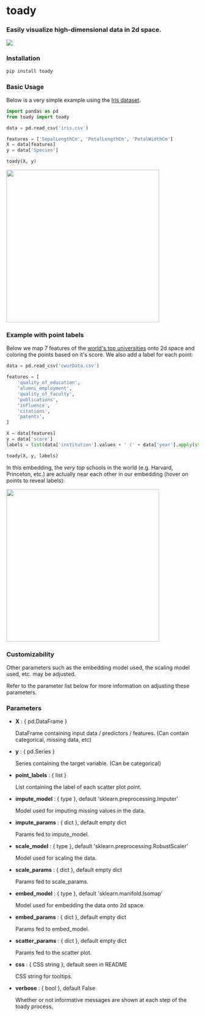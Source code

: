 # toady

### Easily visualize high-dimensional data in 2d space.

<img src="https://image.ibb.co/jp1PMa/common_toad_2382962_640.jpg"/>

### Installation
```bash
pip install toady
```

### Basic Usage

Below is a very simple example using the <a href="https://www.kaggle.com/c/titanic">Iris dataset</a>.

```python 
import pandas as pd
from toady import toady

data = pd.read_csv('iris.csv')

features = ['SepalLengthCm', 'PetalLengthCm', 'PetalWidthCm']
X = data[features]
y = data['Species']

toady(X, y)
```

<img src="https://image.ibb.co/gCwYga/sample0.png" height="400">

### Example with point labels

Below we map 7 features of the <a href="https://www.kaggle.com/mylesoneill/world-university-rankings">world's top universities</a> onto 2d space and coloring the points based on it's score. We also add a label for each point:

```python
data = pd.read_csv('cwurData.csv')

features = [
    'quality_of_education',
    'alumni_employment',
    'quality_of_faculty',
    'publications',
    'influence',
    'citations',
    'patents',
]

X = data[features]
y = data['score']
labels = list(data['institution'].values + ' (' + data['year'].apply(str).values + ')')

toady(X, y, labels)
```

In this embedding, the *very top* schools in the world (e.g. Harvard, Princeton, etc.) are actually near each other in our embedding (hover on points to reveal labels):

<img src="https://image.ibb.co/eWjrZv/sample1.png" height="400">

### Customizability

Other parameters such as the embedding model used, the scaling model used, etc. may be adjusted.

Refer to the parameter list below for more information on adjusting these parameters.

### Parameters

- **X** : { pd.DataFrame }
    
    DataFrame containing input data / predictors / features.
    (Can contain categorical, missing data, etc)

- **y** : { pd.Series }
    
    Series containing the target variable.
    (Can be categorical)
    
- **point_labels** : { list }
    
    List containing the label of each scatter plot point.

- **impute_model** : { type }, default 'sklearn.preprocessing.Imputer'
    
    Model used for imputing missing values in the data. 

- **impute_params** : { dict }, default empty dict

    Params fed to impute_model.

- **scale_model** : { type }, default 'sklearn.preprocessing.RobustScaler'

    Model used for scaling the data.

- **scale_params** : { dict }, default empty dict

    Params fed to scale_params.

- **embed_model** : { type }, default 'sklearn.manifold.Isomap'

    Model used for embedding the data onto 2d space.

- **embed_params** : { dict }, default empty dict
    
    Params fed to embed_model.

- **scatter_params** : { dict }, default empty dict

    Params fed to the scatter plot.

- **css** : { CSS string }, default seen in README

    CSS string for tooltips.

- **verbose** : { bool }, default False

    Whether or not informative messages are shown at each step of the toady process.
